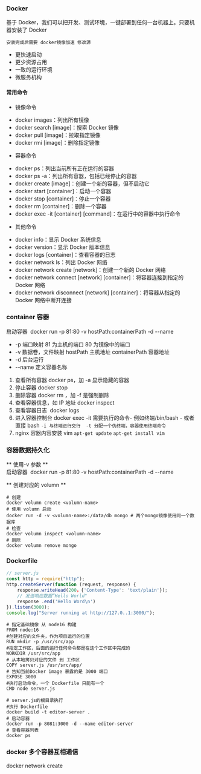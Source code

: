 ### Docker

基于 Docker，我们可以把开发、测试环境，一键部署到任何一台机器上。只要机器安装了 Docker

`安装完成后需要 docker镜像加速 修改源`

- 更快速启动
- 更少资源占用
- 一致的运行环境
- 微服务机构

#### 常用命令

- 镜像命令

* docker images：列出所有镜像
* docker search [image]：搜索 Docker 镜像
* docker pull [image]：拉取指定镜像
* docker rmi [image]：删除指定镜像

- 容器命令

* docker ps：列出当前所有正在运行的容器
* docker ps -a：列出所有容器，包括已经停止的容器
* docker create [image]：创建一个新的容器，但不启动它
* docker start [container]：启动一个容器
* docker stop [container]：停止一个容器
* docker rm [container]：删除一个容器
* docker exec -it [container] [command]：在运行中的容器中执行命令

- 其他命令

* docker info：显示 Docker 系统信息
* docker version：显示 Docker 版本信息
* docker logs [container]：查看容器的日志
* docker network ls：列出 Docker 网络
* docker network create [network]：创建一个新的 Docker 网络
* docker network connect [network] [container]：将容器连接到指定的 Docker 网络
* docker network disconnect [network] [container]：将容器从指定的 Docker 网络中断开连接

### container 容器

启动容器 ​​ docker run -p 81:80 -v hostPath:containerPath -d --name <container-name><image-name>

- -p 端口映射 81 为主机的端口 80 为镜像中的端口
- -v 数据卷，文件映射 hostPath 主机地址 containerPath 容器地址
- -d 后台运行
- --name 定义容器名称 ​​

1. 查看所有容器 ​​docker ps​​​，加 ​​-a​​ 显示隐藏的容器
2. 停止容器 ​​docker stop <container-id>​​
3. 删除容器 ​​docker rm <container-id> ​​​，加 ​​-f​​ 是强制删除
4. 查看容器信息，如 ​​IP​​​ 地址 ​​docker inspect <container-id>​​
5. 查看容器日志 ​​ docker logs <container-id>​​
6. 进入容器控制台 ​​docker exec -it <container-id> 需要执行的命令- 例如终端/bin/bash - 或者 直接 bash
   `-i 与终端进行交行  -t 分配一个伪终端，容器使用终端命令`
7. nginx 容器内容安装 vim `apt-get update` `apt-get install vim`

### 容器数据持久化

** 使用-v 参数 **  
启动容器 ​​ docker run -p 81:80 -v hostPath:containerPath -d --name <container-name><image-name>

** 创建对应的 volumn **

```shell
# 创建
docker volumn create <volumn-name>
# 使用 volumn 启动
docker run -d -v <volumn-name>:/data/db mongo # 两个mongo镜像使用同一个数据库
# 检查
docker volumn inspect <volumn-name>
# 删除
docker volumn remove mongo
```

### Dockerfile

```js
// server.js
const http = require("http");
http.createServer(function (request, response) {
    response.writeHead(200，{'Content-Type': 'text/plain'});
    // 发送响应数据“Hello World"
    response .end('Hello Word\n')
}).listen(3000);
console.log("Server running at http://127.0..1:3000/");
```

```shell
# 指定基础镜像 从 node16 构建
FROM node:16
#创建对应的文件夹，作为项目运行的位置
RUN mkdir -p /usr/src/app
#指定工作区，后面的运行任何命令都是在这个工作区中完成的
WORKDIR /usr/src/app
# 从本地拷贝对应的文件 到 工作区
COPY server.js /usr/src/app/
# 告知当前Docker image 暴露的是 3000 端口
EXPOSE 3000
#执行启动命令，一个 Dockerfile 只能有一个
CMD node server.js
```

```shell
# server.js的根目录执行
#执行 Dockerfile
docker build -t editor-server .
# 启动容器
docker run -p 8081:3000 -d --name editor-server
# 查看容器列表
docker ps
```

### docker 多个容器互相通信

docker network create <name>
